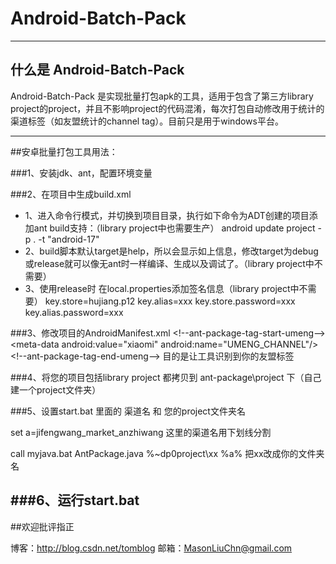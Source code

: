 # Android-Batch-Pack

------

## 什么是 Android-Batch-Pack

Android-Batch-Pack 是实现批量打包apk的工具，适用于包含了第三方library project的project，并且不影响project的代码混淆，每次打包自动修改用于统计的渠道标签（如友盟统计的channel tag）。目前只是用于windows平台。


------

##安卓批量打包工具用法：

###1、安装jdk、ant，配置环境变量

###2、在项目中生成build.xml

* 1、进入命令行模式，并切换到项目目录，执行如下命令为ADT创建的项目添加ant build支持：（library project中也需要生产）
android update project -p . -t  "android-17"
* 2、build脚本默认target是help，所以会显示如上信息，修改target为debug或release就可以像无ant时一样编译、生成以及调试了。（library project中不需要）
* 3、使用release时  在local.properties添加签名信息（library project中不需要）
key.store=hujiang.p12
key.alias=xxx
key.store.password=xxx
key.alias.password=xxx

###3、修改项目的AndroidManifest.xml
&lt;!--ant-package-tag-start-umeng-->&lt;meta-data android:value="xiaomi" android:name="UMENG_CHANNEL"/>&lt;!--ant-package-tag-end-umeng--> 
目的是让工具识别到你的友盟标签

###4、将您的项目包括library project 都拷贝到 ant-package\project 下（自己建一个project文件夹）

###5、设置start.bat 里面的 渠道名 和 您的project文件夹名

set a=jifengwang_market_anzhiwang  这里的渠道名用下划线分割

call myjava.bat AntPackage.java %~dp0project\xx %a%  把xx改成你的文件夹名

###6、运行start.bat
------
##欢迎批评指正

博客：http://blog.csdn.net/tomblog
邮箱：MasonLiuChn@gmail.com




